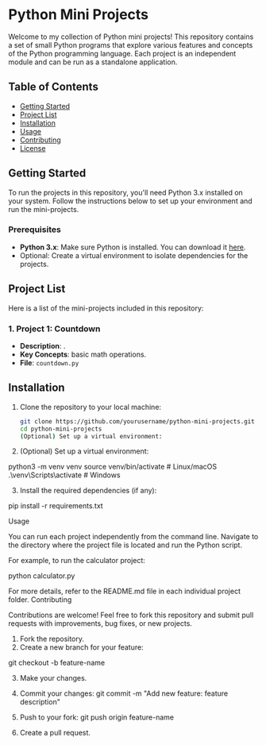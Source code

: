 # Python Mini Projects

Welcome to my collection of Python mini projects! This repository contains a set of small Python programs that explore various features and concepts of the Python programming language. Each project is an independent module and can be run as a standalone application.

## Table of Contents

- [Getting Started](#getting-started)
- [Project List](#project-list)
- [Installation](#installation)
- [Usage](#usage)
- [Contributing](#contributing)
- [License](#license)

## Getting Started

To run the projects in this repository, you'll need Python 3.x installed on your system. Follow the instructions below to set up your environment and run the mini-projects.

### Prerequisites

- **Python 3.x**: Make sure Python is installed. You can download it [here](https://www.python.org/downloads/).
- Optional: Create a virtual environment to isolate dependencies for the projects.

## Project List

Here is a list of the mini-projects included in this repository:

### 1. **Project 1: Countdown**
   - **Description**: .
   - **Key Concepts**: basic math operations.
   - **File**: `countdown.py`

## Installation

1. Clone the repository to your local machine:

   ```bash
   git clone https://github.com/yourusername/python-mini-projects.git
   cd python-mini-projects
   (Optional) Set up a virtual environment:

2. (Optional) Set up a virtual environment:

python3 -m venv venv
source venv/bin/activate  # Linux/macOS
.\venv\Scripts\activate   # Windows

3. Install the required dependencies (if any):

pip install -r requirements.txt

Usage

You can run each project independently from the command line. Navigate to the directory where the project file is located and run the Python script.

For example, to run the calculator project:

python calculator.py

For more details, refer to the README.md file in each individual project folder.
Contributing

Contributions are welcome! Feel free to fork this repository and submit pull requests with improvements, bug fixes, or new projects.

  1.  Fork the repository.
  2.  Create a new branch for your feature:
     
  git checkout -b feature-name

3. Make your changes.
4. Commit your changes:
git commit -m "Add new feature: feature description"

5. Push to your fork:
git push origin feature-name

6. Create a pull request.
